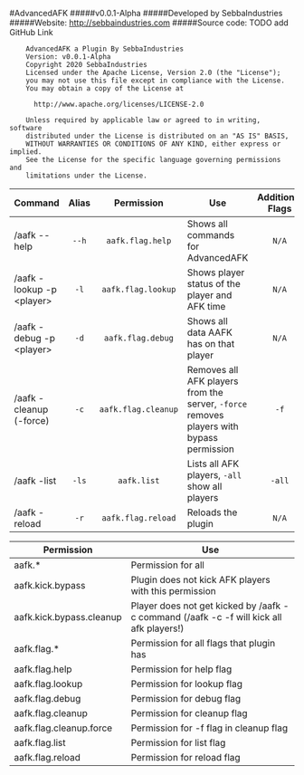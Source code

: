 #AdvancedAFK
#####v0.0.1-Alpha
#####Developed by SebbaIndustries
#####Website: http://sebbaindustries.com
#####Source code: TODO add GitHub Link

```
    AdvancedAFK a Plugin By SebbaIndustries
    Version: v0.0.1-Alpha
    Copyright 2020 SebbaIndustries
    Licensed under the Apache License, Version 2.0 (the "License");
    you may not use this file except in compliance with the License.
    You may obtain a copy of the License at

      http://www.apache.org/licenses/LICENSE-2.0

    Unless required by applicable law or agreed to in writing, software
    distributed under the License is distributed on an "AS IS" BASIS,
    WITHOUT WARRANTIES OR CONDITIONS OF ANY KIND, either express or implied.
    See the License for the specific language governing permissions and
    limitations under the License.
```

|Command|Alias|Permission|Use|Additional Flags|
|-------|:---:|:--------:|---|:--------------:|
|/aafk --help|`--h`|`aafk.flag.help`|Shows all commands for AdvancedAFK|`N/A`|
|/aafk -lookup -p \<player>|`-l`|`aafk.flag.lookup`|Shows player status of the player and AFK time|`N/A`|
|/aafk -debug -p \<player>|`-d`|`aafk.flag.debug`|Shows all data AAFK has on that player|`N/A`|
|/aafk -cleanup (-force)|`-c`|`aafk.flag.cleanup`|Removes all AFK players from the server, `-force` removes players with bypass permission|`-f`|
|/aafk -list|`-ls`|`aafk.list`|Lists all AFK players, `-all` show all players|`-all`|
|/aafk -reload|`-r`|`aafk.flag.reload`|Reloads the plugin|`N/A`|

|Permission|Use|
|----------|---|
|aafk.*|Permission for all|
|aafk.kick.bypass|Plugin does not kick AFK players with this permission|
|aafk.kick.bypass.cleanup|Player does not get kicked by /aafk -c command (/aafk -c -f will kick all afk players!)|
|aafk.flag.*|Permission for all flags that plugin has|
|aafk.flag.help|Permission for help flag|
|aafk.flag.lookup|Permission for lookup flag|
|aafk.flag.debug|Permission for debug flag|
|aafk.flag.cleanup|Permission for cleanup flag|
|aafk.flag.cleanup.force|Permission for -f flag in cleanup flag|
|aafk.flag.list|Permission for list flag|
|aafk.flag.reload|Permission for reload flag|

